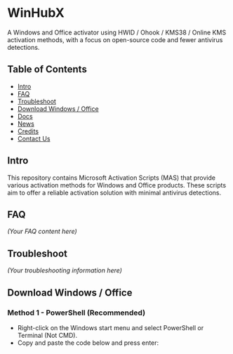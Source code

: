 # WinHubX

A Windows and Office activator using HWID / Ohook / KMS38 / Online KMS activation methods, with a focus on open-source code and fewer antivirus detections.

## Table of Contents

- [Intro](#intro)
- [FAQ](#faq)
- [Troubleshoot](#troubleshoot)
- [Download Windows / Office](#download-windows--office)
- [Docs](#docs)
- [News](#news)
- [Credits](#credits)
- [Contact Us](#contact-us)

## Intro

This repository contains Microsoft Activation Scripts (MAS) that provide various activation methods for Windows and Office products. These scripts aim to offer a reliable activation solution with minimal antivirus detections.

## FAQ

*(Your FAQ content here)*

## Troubleshoot

*(Your troubleshooting information here)*

## Download Windows / Office

### Method 1 - PowerShell (Recommended)

- Right-click on the Windows start menu and select PowerShell or Terminal (Not CMD).
- Copy and paste the code below and press enter:

```shell

